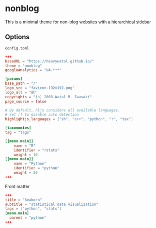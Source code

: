 # nonblog

This is a minimal theme for non-blog websites with a hierarchical sidebar

## Options

`config.toml`

```toml
+++
baseURL = "https://heavywatal.github.io/"
theme = "nonblog"
googleAnalytics = "UA-***"

[params]
base_path = "/"
logo_src = "favicon-192x192.png"
logo_alt = "航"
copyrights = "(ɔ) 2008 Watal M. Iwasaki"
page_source = false

# By default, hljs considers all available languages.
# set [] to disable auto detection
highlightjs_languages = ["sh", "c++", "python", "r", "tex"]

[taxonomies]
tag = "tags"

[[menu.main]]
    name = "R"
    identifier = "rstats"
    weight = 10
[[menu.main]]
    name = "Python"
    identifier = "python"
    weight = 20
+++
```

Front matter

```toml
+++
title = "Seaborn"
subtitle = "statistical data visualization"
tags = ["python", "stats"]
[menu.main]
  parent = "python"
+++
```